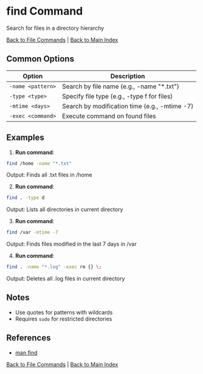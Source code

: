 # find Command

Search for files in a directory hierarchy

[Back to File Commands](./index.md) | [Back to Main Index](../../README.md)

## Common Options

| Option | Description |
|--------|-------------|
| `-name <pattern>` | Search by file name (e.g., -name "*.txt") |
| `-type <type>` | Specify file type (e.g., -type f for files) |
| `-mtime <days>` | Search by modification time (e.g., -mtime -7) |
| `-exec <command>` | Execute command on found files |

## Examples
1. **Run command**:
```bash
find /home -name "*.txt"
```
Output: Finds all .txt files in /home

2. **Run command**:
```bash
find . -type d
```
Output: Lists all directories in current directory

3. **Run command**:
```bash
find /var -mtime -7
```
Output: Finds files modified in the last 7 days in /var

4. **Run command**:
```bash
find . -name "*.log" -exec rm {} \;
```
Output: Deletes all .log files in current directory


## Notes
- Use quotes for patterns with wildcards
- Requires `sudo` for restricted directories

## References
- [man find](https://man7.org/linux/man-pages/man1/find.1.html)

[Back to File Commands](../index.md) | [Back to Main Index](../../README.md)